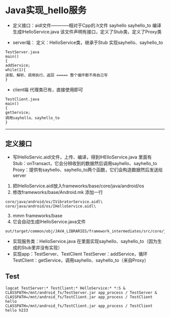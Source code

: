 # Java实现_hello服务
* 定义接口：aidl文件————相对于Cpp的.h文件
sayhello
sayhello_to
编译生成IHelloService.java
该文件声明有接口，定义了Stub类，定义了Proxy类

* server端：
定义：HelloService类，继承于Stub
实现sayhello、sayhello_to
```
TestServer.java
main()
{
addService;
while(1){
读取、解析、调用执行、返回 ===== 整个循环都不用自己写 
}
```
* client端
代理类已有，直接使用即可
```
TestClient.java
main()
{
getService;
调用sayhello、sayhello_to
}
```

******
## 定义接口
* 写IHelloServic.aidl文件，上传、编译，得到IHElloService.java
	里面有Stub：onTransact，它会分辨收到的数据然后调用sayhello、sayhello_to
	Proxy：提供有sayhello、sayhello_to两个函数，它们会构造数据然后发送给server
1. 把IHelloService.aidl放入frameworks/base/core/java/android/os
2. 修改frameworks/base/Android.mk 添加一行
```
core/java/android/os/IVibratorService.aidl\
core/java/android/os/IHelloService.aidl\
```
3. mmm frameworks/base
4. 它会自动生成IHelloService.java文件
```
out/target/common/obj/JAVA_LIBRARIES/framework_intermediates/src/core/java/android/os/IHelloService.java
```
* 实现服务类：HelloService.java
	在里面实现sayhello、sayhello_to（因为生成的Stub里并没有实现）
* 实现app：TestServer、TestClient
TestServer：addService，循环
TestClient：getService，调用sayhello、sayhello_to（来自Proxy）

## Test
```
logcat TestServer:* TestClient:* HelloService:* *:S &
CLASSPATH=/mnt/android_fs/TestServer.jar app_process / TestServer &
CLASSPATH=/mnt/android_fs/TestClient.jar app_process / TestClient hello
CLASSPATH=/mnt/android_fs/TestClient.jar app_process / TestClient hello h233
```